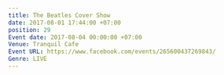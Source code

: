 ```yaml
---
title: The Beatles Cover Show
date: 2017-08-01 17:44:00 +07:00
position: 29
Event date: 2017-08-04 00:00:00 +07:00
Venue: Tranquil Cafe
Event URL: https://www.facebook.com/events/265600437269843/
Genre: LIVE
---
```


